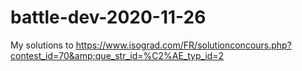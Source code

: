 # battle-dev-2020-11-26
My solutions to https://www.isograd.com/FR/solutionconcours.php?contest_id=70&amp;que_str_id=%C2%AE_typ_id=2
